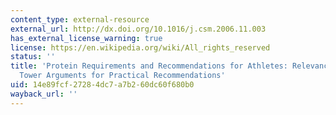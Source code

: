 ```yaml
---
content_type: external-resource
external_url: http://dx.doi.org/10.1016/j.csm.2006.11.003
has_external_license_warning: true
license: https://en.wikipedia.org/wiki/All_rights_reserved
status: ''
title: 'Protein Requirements and Recommendations for Athletes: Relevance of Ivory
  Tower Arguments for Practical Recommendations'
uid: 14e89fcf-2728-4dc7-a7b2-60dc60f680b0
wayback_url: ''
---
```

